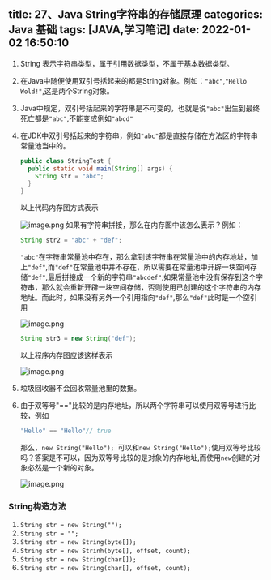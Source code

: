 title: 27、Java String字符串的存储原理
categories: Java 基础
tags: [JAVA,学习笔记]
date: 2022-01-02 16:50:10
---
  

1. String 表示字符串类型，属于引用数据类型，不属于基本数据类型。

2. 在Java中随便使用双引号括起来的都是String对象。例如：`"abc"`,`"Hello Wold!"`,这是两个String对象。

3. Java中规定，双引号括起来的字符串是不可变的，也就是说`"abc"`出生到最终死亡都是`"abc"`,不能变成例如`"abcd"`

4. 在JDK中双引号括起来的字符串，例如`"abc"`都是直接存储在方法区的字符串常量池当中的。

   ```java
   public class StringTest {
     public static void main(String[] args) {
       String str = "abc";
     }
   }
   ```

   以上代码内存图方式表示

   ![image.png](http://qiniu-note-image.ctong.top/note/images/image-4243eeb3a17f4ba4b8e901a42f43f3e0.png)
   如果有字符串拼接，那么在内存图中该怎么表示？例如：

   ```java
   String str2 = "abc" + "def";
   ```

   `"abc"`在字符串常量池中存在，那么拿到该字符串在常量池中的内存地址，加上`"def"`,而`"def"`在常量池中并不存在，所以需要在常量池中开辟一块空间存储`"def"`,最后拼接成一个新的字符串`"abcdef"`,如果常量池中没有保存到这个字符串，那么就会重新开辟一块空间存储，否则使用已创建的这个字符串的内存地址。而此时，如果没有另外一个引用指向`"def"`,那么`"def"`此时是一个空引用

   ![image.png](http://qiniu-note-image.ctong.top/note/images/image-f12dcfe13cfb41b58ce73a04e112cf16.png)
   
   ```java
   String str3 = new String("def");
   ```
   
     以上程序内存图应该这样表示
   
   ![image.png](http://qiniu-note-image.ctong.top/note/images/image-9cfb3a3b8a214bc6a5c823c82749ae3e.png)
   
5. 垃圾回收器不会回收常量池里的数据。

6. 由于双等号"=="比较的是内存地址，所以两个字符串可以使用双等号进行比较，例如

   ```java
   "Hello" == "Hello"// true
   ```

   那么，`new String("Hello"); `可以和`new String("Hello");`使用双等号比较吗？答案是不可以，因为双等号比较的是对象的内存地址,而使用`new`创建的对象必然是一个新的对象。

   ![image.png](http://qiniu-note-image.ctong.top/note/images/image-b5b17a5a1b0d4e418cd5aee9d402afb7.png)



### String构造方法

1. `String str = new String("");`
2. `String str = "";`
3. `String str = new String(byte[]);`
4. `String str = new Strinh(byte[], offset, count);`
5. `String str = new String(char[]);`
6. `String str = new String(char[], offset, count);`